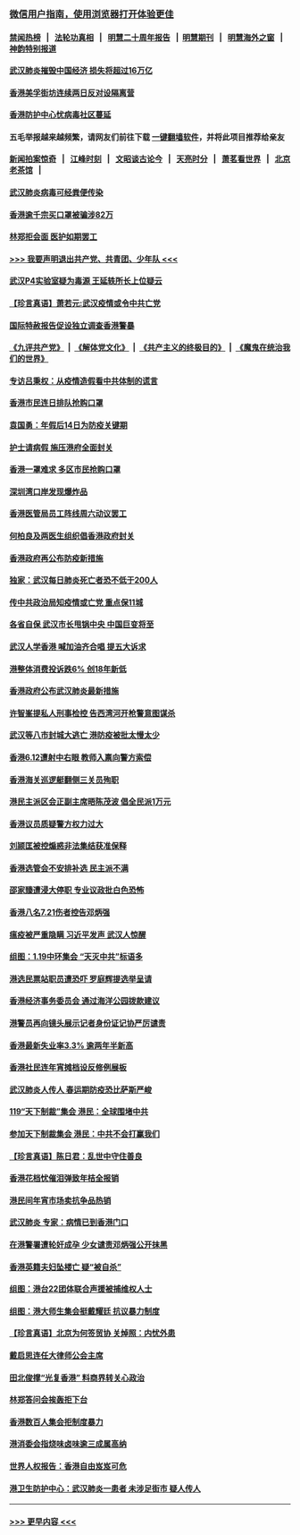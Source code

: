 ### [微信用户指南，使用浏览器打开体验更佳](https://github.com/gfw-breaker/banned-news1/blob/master/indexes/wechat-guide.md?t=0)
#### [禁闻热榜](热点新闻.md?t=0)  &nbsp;&nbsp;|&nbsp;&nbsp; [法轮功真相](https://github.com/gfw-breaker/truth/blob/master/README.md?t=0) &nbsp;&nbsp;|&nbsp;&nbsp; [明慧二十周年报告](https://github.com/gfw-breaker/mh-reports/blob/master/README.md?t=0) &nbsp;&nbsp;|&nbsp;&nbsp;[明慧期刊](https://github.com/gfw-breaker/mh-qikan) &nbsp;&nbsp;|&nbsp;&nbsp; [明慧海外之窗](https://github.com/gfw-breaker/mh-news/blob/master/README.md?t=0) &nbsp;&nbsp;|&nbsp;&nbsp; [神韵特别报道](https://github.com/gfw-breaker/mh-news/blob/master/shenyun.md?t=0)
#### [武汉肺炎摧毁中国经济 损失将超过16万亿](../pages/nsc415/n11839723.md?t=02040601) 
#### [香港美孚街坊连续两日反对设隔离营](../pages/nsc415/n11839962.md?t=02040601) 
#### [香港防护中心忧病毒社区蔓延](../pages/nsc415/n11839933.md?t=02040601) 
#### 五毛举报越来越频繁，请网友们前往下载 [一键翻墙软件](https://github.com/gfw-breaker/ssr-accounts)，并将此项目推荐给亲友
#### [新闻拍案惊奇](https://github.com/gfw-breaker/banned-news1/blob/master/pages/link4.md) &nbsp;&nbsp;|&nbsp;&nbsp; [江峰时刻](https://github.com/gfw-breaker/banned-news1/blob/master/pages/link4.md) &nbsp;&nbsp;|&nbsp;&nbsp; [文昭谈古论今](https://github.com/gfw-breaker/banned-news1/blob/master/pages/link4.md) &nbsp;&nbsp;|&nbsp;&nbsp; [天亮时分](https://github.com/gfw-breaker/banned-news1/blob/master/pages/link4.md) &nbsp;&nbsp;|&nbsp;&nbsp; [萧茗看世界](https://github.com/gfw-breaker/banned-news1/blob/master/pages/link4.md) &nbsp;&nbsp;|&nbsp;&nbsp; [北京老茶馆](https://github.com/gfw-breaker/banned-news1/blob/master/pages/link4.md) &nbsp;&nbsp;|&nbsp;&nbsp; 
#### [武汉肺炎病毒可经粪便传染](../pages/nsc415/n11839939.md?t=02040601) 
#### [香港逾千宗买口罩被骗涉82万](../pages/nsc415/n11839914.md?t=02040601) 
#### [林郑拒会面 医护如期罢工](../pages/nsc415/n11839892.md?t=02040601) 
#### [>>> 我要声明退出共产党、共青团、少年队 <<<](https://github.com/begood0513/goodnews/blob/master/quit/letter.md) 
#### [武汉P4实验室疑为毒源 王延轶所长上位疑云](../pages/nsc415/n11835543.md?t=02040601) 
#### [【珍言真语】萧若元:武汉疫情或令中共亡党](../pages/nsc415/n11829394.md?t=02040601) 
#### [国际特赦报告促设独立调查香港警暴](../pages/nsc415/n11833845.md?t=02040601) 
#### [《九评共产党》](https://github.com/begood0513/9ping.md/blob/master/README.md) &nbsp;|&nbsp; [《解体党文化》](../../../../jtdwh.md/blob/master/README.md)  &nbsp;|&nbsp; [《共产主义的终极目的》](../../../../gczydzjmd.md/blob/master/README.md) &nbsp;|&nbsp; [《魔鬼在统治我们的世界》](../../../../mgztzwmdsj.md/blob/master/README.md) 
#### [专访吕秉权：从疫情造假看中共体制的谎言](../pages/nsc415/n11833813.md?t=02040601) 
#### [香港市民连日排队抢购口罩](../pages/nsc415/n11833794.md?t=02040601) 
#### [袁国勇：年假后14日为防疫关键期](../pages/nsc415/n11831088.md?t=02040601) 
#### [护士请病假 施压港府全面封关](../pages/nsc415/n11831030.md?t=02040601) 
#### [香港一罩难求 多区市民抢购口罩](../pages/nsc415/n11831002.md?t=02040601) 
#### [深圳湾口岸发现爆炸品](../pages/nsc415/n11828802.md?t=02040601) 
#### [香港医管局员工阵线周六动议罢工](../pages/nsc415/n11828762.md?t=02040601) 
#### [何柏良及两医生组织倡香港政府封关](../pages/nsc415/n11828749.md?t=02040601) 
#### [香港政府再公布防疫新措施](../pages/nsc415/n11828716.md?t=02040601) 
#### [独家：武汉每日肺炎死亡者恐不低于200人](../pages/nsc415/n11828240.md?t=02040601) 
#### [传中共政治局知疫情或亡党 重点保11城](../pages/nsc415/n11828145.md?t=02040601) 
#### [各省自保 武汉市长甩锅中央 中国巨变将至](../pages/nsc415/n11828021.md?t=02040601) 
#### [武汉人学香港 喊加油齐合唱 提五大诉求](../pages/nsc415/n11827046.md?t=02040601) 
#### [港整体消费投诉跌6% 创18年新低](../pages/nsc415/n11817280.md?t=02040601) 
#### [香港政府公布武汉肺炎最新措施](../pages/nsc415/n11817152.md?t=02040601) 
#### [许智峯提私人刑事检控 告西湾河开枪警意图谋杀](../pages/nsc415/n11817132.md?t=02040601) 
#### [武汉等八市封城大逃亡 港防疫被批太慢太少](../pages/nsc415/n11817058.md?t=02040601) 
#### [香港6.12遭射中右眼 教师入禀向警方索偿](../pages/nsc415/n11814678.md?t=02040601) 
#### [香港海关巡逻艇翻侧三关员殉职](../pages/nsc415/n11814604.md?t=02040601) 
#### [港民主派区会正副主席晤陈茂波 倡全民派1万元](../pages/nsc415/n11814582.md?t=02040601) 
#### [香港议员质疑警方权力过大](../pages/nsc415/n11814560.md?t=02040601) 
#### [刘颕匡被控煽惑非法集结获准保释](../pages/nsc415/n11811727.md?t=02040601) 
#### [香港选管会不安排补选 民主派不满](../pages/nsc415/n11811691.md?t=02040601) 
#### [邵家臻遭浸大停职 专业议政批白色恐怖](../pages/nsc415/n11811670.md?t=02040601) 
#### [香港八名7.21伤者控告邓炳强](../pages/nsc415/n11811623.md?t=02040601) 
#### [瘟疫被严重隐瞒 习近平发声 武汉人惊醒](../pages/nsc415/n11811186.md?t=02040601) 
#### [组图：1.19中环集会 “天灭中共”标语多](../pages/nsc415/n11809514.md?t=02040601) 
#### [港选民票站职员遭恐吓 罗庭辉提选举呈请](../pages/nsc415/n11808914.md?t=02040601) 
#### [香港经济事务委员会 通过海洋公园拨款建议](../pages/nsc415/n11808906.md?t=02040601) 
#### [港警员再向镜头展示记者身份证记协严厉谴责](../pages/nsc415/n11808888.md?t=02040601) 
#### [香港最新失业率3.3% 逾两年半新高](../pages/nsc415/n11808887.md?t=02040601) 
#### [香港社民连年宵摊档设反修例展板](../pages/nsc415/n11808857.md?t=02040601) 
#### [武汉肺炎人传人 春运期防疫恐比萨斯严峻](../pages/nsc415/n11808739.md?t=02040601) 
#### [119“天下制裁”集会 港民：全球围堵中共](../pages/nsc415/n11806318.md?t=02040601) 
#### [参加天下制裁集会 港民：中共不会打赢我们](../pages/nsc415/n11806596.md?t=02040601) 
#### [【珍言真语】陈日君：乱世中守住善良](../pages/nsc415/n11806247.md?t=02040601) 
#### [香港花档忧催泪弹致年桔全报销](../pages/nsc415/n11806130.md?t=02040601) 
#### [港民间年宵市场卖抗争品热销](../pages/nsc415/n11806073.md?t=02040601) 
#### [武汉肺炎 专家：病情已到香港门口](../pages/nsc415/n11806020.md?t=02040601) 
#### [在港警署遭轮奸成孕 少女谴责邓炳强公开抹黑](../pages/nsc415/n11805981.md?t=02040601) 
#### [香港英籍夫妇坠楼亡 疑“被自杀”](../pages/nsc415/n11805937.md?t=02040601) 
#### [组图：港台22团体联合声援被捕维权人士](../pages/nsc415/n11801834.md?t=02040601) 
#### [组图：港大师生集会挺戴耀廷 抗议暴力制度](../pages/nsc415/n11799298.md?t=02040601) 
#### [【珍言真语】北京为何签贸协 关焯照：内忧外患](../pages/nsc415/n11799790.md?t=02040601) 
#### [戴启思连任大律师公会主席](../pages/nsc415/n11799306.md?t=02040601) 
#### [田北俊撑“光复香港” 料商界转关心政治](../pages/nsc415/n11799287.md?t=02040601) 
#### [林郑答问会挨轰拒下台](../pages/nsc415/n11799261.md?t=02040601) 
#### [香港数百人集会拒制度暴力](../pages/nsc415/n11796941.md?t=02040601) 
#### [港消委会指烧味卤味逾三成属高纳](../pages/nsc415/n11796815.md?t=02040601) 
#### [世界人权报告：香港自由岌岌可危](../pages/nsc415/n11796873.md?t=02040601) 
#### [港卫生防护中心：武汉肺炎一患者 未涉足街市 疑人传人](../pages/nsc415/n11796789.md?t=02040601) 

----
#### [ >>> 更早内容 <<< ](../indexes/nsc415-earlier.md)
